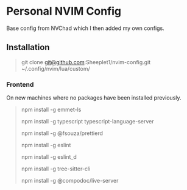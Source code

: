 # Personal NVIM Config

Base config from NVChad which I then added my own configs.

## Installation

> git clone git@github.com:Sheeplet1/nvim-config.git ~/.config/nvim/lua/custom/ 

### Frontend
On new machines where no packages have been installed previously.
> npm install -g emmet-ls
> 
> npm install -g typescript typescript-language-server
>
> npm install -g @fsouza/prettierd
>
> npm install -g eslint
>
> npm install -g eslint_d
>
> npm install -g tree-sitter-cli
>
> npm install -g @compodoc/live-server
